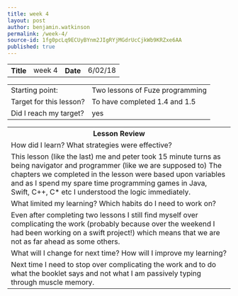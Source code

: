 ```yaml
---
title: week 4
layout: post
author: benjamin.watkinson
permalink: /week-4/
source-id: 1fg0pcLq9ECUyBYnm2JIgRYjMGdrUcCjkWb9KRZxe6AA
published: true
---
```

<table>
  <tr>
    <th>Title</th>
    <td>week 4</td>
    <th>Date</th>
    <td>6/02/18</td>
  </tr>
</table>


<table>
  <tr>
    <td>Starting point:</td>
    <td>Two lessons of Fuze programming</td>
  </tr>
  <tr>
    <td>Target for this lesson?</td>
    <td>To have completed 1.4 and 1.5</td>
  </tr>
  <tr>
    <td>Did I reach my target? </td>
    <td>yes</td>
  </tr>
</table>


<table>
  <tr>
    <th>Lesson Review</th>
  </tr>
  <tr>
    <td>How did I learn? What strategies were effective? </td>
  </tr>
  <tr>
    <td>This lesson (like the last) me and peter took 15 minute turns as being navigator and programmer (like we are supposed to) The chapters we completed in the lesson were based upon variables and as I spend my spare time programming games in Java, Swift, C++, C* etc I understood the logic immediately.</td>
  </tr>
  <tr>
    <td>What limited my learning? Which habits do I need to work on? </td>
  </tr>
  <tr>
    <td>Even after completing two lessons I still find myself over complicating the work (probably because over the weekend I had been working on a swift project!) which means that we are not as far ahead as some others.</td>
  </tr>
  <tr>
    <td>What will I change for next time? How will I improve my learning?</td>
  </tr>
  <tr>
    <td>Next time I need to stop over complicating the work and to do what the booklet says and not what I am passively typing through muscle memory.</td>
  </tr>
</table>


